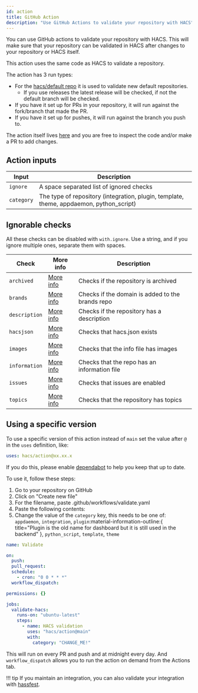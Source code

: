 ```yaml
---
id: action
title: GitHub Action
description: "Use GitHub Actions to validate your repository with HACS"
---
```


You can use GitHub actions to validate your repository with HACS.
This will make sure that your repository can be validated in HACS after changes to your repository or HACS itself.

This action uses the same code as HACS to validate a repository.

The action has 3 run types:

- For the [hacs/default repo](https://github.com/hacs/default) it is used to validate new default repositories.
  - If you use releases the latest release will be checked, if not the default branch will be checked.
- If you have it set up for PRs in your repository, it will run against the fork/branch that made the PR.
- If you have it set up for pushes, it will run against the branch you push to.

The action itself lives [here](https://github.com/hacs/action) and you are free to inspect the code and/or make a PR to add changes.

## Action inputs

| Input      | Description                                                                             |
| ---------- | --------------------------------------------------------------------------------------- |
| `ignore`   | A space separated list of ignored checks                                                |
| `category` | The type of repository (integration, plugin, template, theme, appdaemon, python_script) |

## Ignorable checks

All these checks can be disabled with `with.ignore`. Use a string, and if you ignore multiple ones, separate them with spaces.

| Check         | More info                                                 | Description                                      |
| ------------- | --------------------------------------------------------- | ------------------------------------------------ |
| `archived`    | [More info](/docs/publish/include.md#check-archived)      | Checks if the repository is archived             |
| `brands`      | [More info](/docs/publish/include.md#check-brands)        | Checks if the domain is added to the brands repo |
| `description` | [More info](/docs/publish/include.md#check-repository)    | Checks if the repository has a description       |
| `hacsjson`    | [More info](/docs/publish/include.md#check-hacs-manifest) | Checks that hacs.json exists                     |
| `images`      | [More info](/docs/publish/include.md#check-images)        | Checks that the info file has images             |
| `information` | [More info](/docs/publish/include.md#check-repository)    | Checks that the repo has an information file     |
| `issues`      | [More info](/docs/publish/include.md#check-repository)    | Checks that issues are enabled                   |
| `topics`      | [More info](/docs/publish/include.md#check-repository)    | Checks that the repository has topics            |

## Using a specific version

To use a specific version of this action instead of `main` set the value after `@` in the `uses` definition, like:

```yaml
uses: hacs/action@xx.xx.x
```

If you do this, please enable [dependabot](https://docs.github.com/en/code-security/dependabot/dependabot-version-updates) to help you keep that up to date.

To use it, follow these steps:

1. Go to your repository on GitHub
1. Click on "Create new file"
1. For the filename, paste .github/workflows/validate.yaml
1. Paste the following contents:
1. Change the value of the `category` key, this needs to be one of: `appdaemon`, `integration`, `plugin`:material-information-outline:{ title="Plugin is the old name for dashboard but it is still used in the backend" }, `python_script`, `template`, `theme`

```yaml title=".github/workflows/validate.yml"
name: Validate

on:
  push:
  pull_request:
  schedule:
    - cron: "0 0 * * *"
  workflow_dispatch:

permissions: {}

jobs:
  validate-hacs:
    runs-on: "ubuntu-latest"
    steps:
      - name: HACS validation
        uses: "hacs/action@main"
        with:
          category: "CHANGE_ME!"
```

This will run on every PR and push and at midnight every day. And `workflow_dispatch` allows you to run the action on demand from the Actions tab.

!!! tip
If you maintain an integration, you can also validate your integration with [hassfest](https://developers.home-assistant.io/blog/2020/04/16/hassfest).
